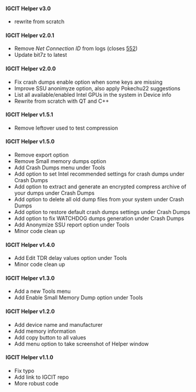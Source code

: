 #### IGCIT Helper v3.0
* rewrite from scratch

#### IGCIT Helper v2.0.1
* Remove _Net Connection ID_ from logs (closes [552](https://github.com/IGCIT/Intel-GPU-Community-Issue-Tracker-IGCIT/issues/552))
* Update bit7z to latest

#### IGCIT Helper v2.0.0
* Fix crash dumps enable option when some keys are missing
* Improve SSU anonimyze option, also apply Pokechu22 suggestions
* List all available/enabled Intel GPUs in the system in Device info
* Rewrite from scratch with QT and C++

#### IGCIT Helper v1.5.1
* Remove leftover used to test compression

#### IGCIT Helper v1.5.0
* Remove export option
* Remove Small memory dumps option
* Add Crash Dumps menu under Tools
* Add option to set Intel recommended settings for crash dumps under Crash Dumps
* Add option to extract and generate an encrypted compress archive of your dumps under Crash Dumps
* Add option to delete all old dump files from your system under Crash Dumps
* Add option to restore default crash dumps settings under Crash Dumps
* Add option to fix WATCHDOG dumps generation under Crash Dumps
* Add Anonymize SSU report option under Tools
* Minor code clean up

#### IGCIT Helper v1.4.0
* Add Edit TDR delay values option under Tools
* Minor code clean up

#### IGCIT Helper v1.3.0
* Add a new Tools menu
* Add Enable Small Memory Dump option under Tools

#### IGCIT Helper v1.2.0
* Add device name and manufacturer
* Add memory information
* Add copy button to all values
* Add menu option to take screenshot of Helper window

#### IGCIT Helper v1.1.0
* Fix typo
* Add link to IGCIT repo
* More robust code
